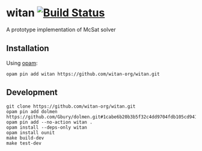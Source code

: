 # witan [![Build Status](https://travis-ci.org/witan-org/witan.svg?branch=master)](https://travis-ci.org/witan-org/witan)
A prototype implementation of McSat solver

## Installation ##

Using [opam](http://opam.ocaml.org/):

```shell
opam pin add witan https://github.com/witan-org/witan.git
```

## Development ##

```shell
git clone https://github.com/witan-org/witan.git
opam pin add dolmen https://github.com/Gbury/dolmen.git#1cabe6b20b3b5f32c4dd9704fdb105cd941cd572
opam pin add --no-action witan .
opam install --deps-only witan
opam install ounit
make build-dev
make test-dev
```
